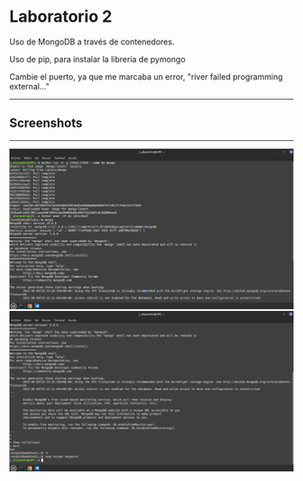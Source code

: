 # Laboratorio 2
Uso de MongoDB a través de contenedores.

Uso de pip, para instalar la libreria de pymongo

Cambie el puerto, ya que me marcaba un error, "river failed programming external..."
___
## Screenshots
___
![](lab2_1.png)
![](lab2_2.png)
